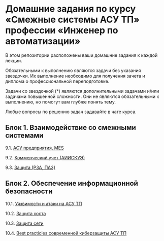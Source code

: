 # Домашние задания по курсу «Смежные системы АСУ ТП» профессии «Инженер по автоматизации»

В этом репозитории расположены ваши домашние задания к каждой лекции. 

Обязательными к выполнению являются задачи без указания звездочки. Их выполнение необходимо для получения зачета и диплома о профессиональной переподготовке.

Задачи со звездочкой (*) являются дополнительными задачами и/или задачами повышенной сложности. Они не являются обязательными к выполнению, но помогут вам глубже понять тему.

Любые вопросы по решению задач задавайте в чате курса.


## Блок 1. Взаимодействие со смежными системами

9.1. [АСУ предприятия, MES](9.1/)  

9.2. [Коммерческий учет (АИИСКУЭ)](9.2/)  

9.3. [Защита (РЗА, ПАЗ)](9.3/)  

## Блок 2. Обеспечение информационной безопасности

10.1. [Уязвимости и атаки на АСУ ТП](10.1/)  

10.2. [Защита хоста](10.2/)  

10.3. [Защита сети](10.3/)

10.4. [Best practicies современной киберзащиты АСУ ТП](10.4/)  
